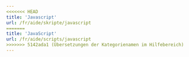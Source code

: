 ```yaml
---
<<<<<<< HEAD
title: 'Javascript'
url: /fr/aide/skripte/javascript
=======
title: 'JavaScript'
url: /fr/aide/scripts/javascript
>>>>>>> 5142ada1 (Übersetzungen der Kategorienamen im Hilfebereich)
---
```

